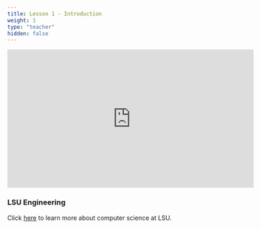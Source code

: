 ```yaml
---
title: Lesson 1 - Introduction 
weight: 1
type: "teacher" 
hidden: false
---
```


<iframe width="560" height="315" src="https://www.youtube.com/embed/Tzl0ELY_TiM" frameborder="0" allow="autoplay; encrypted-media" allowfullscreen></iframe>

### LSU Engineering

Click <a href="https://drive.google.com/file/d/1xLB3HNTwMD0fKxmmkkWUQwbxTt3_qpxm/view?usp=sharing" target="_blank">here</a> to learn more about computer science at LSU. 